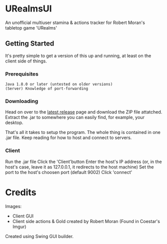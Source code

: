 # URealmsUI
An unofficial multiuser stamina &amp; actions tracker for Robert Moran's tabletop game 'URealms'

## Getting Started

It's pretty simple to get a version of this up and running, at least on the client side of things.

### Prerequisites

```
Java 1.8.0 or later (untested on older versions)
(Server) Knowledge of port-forwarding
```

### Downloading

Head on over to the [latest release](https://github.com/Charzard4261/URealmsUI/releases/latest) page and download the ZIP file attatched.
Extract the .jar to somewhere you can easily find, for example, your desktop.

That's all it takes to setup the program. The whole thing is contained in one .jar file.
Keep reading for how to host and connect to servers.

### Client

Run the .jar file
Click the 'Client'button
Enter the host's IP address (or, in the host's case, leave it as 127.0.0.1, it redirects to the host machine)
Set the port to the host's choosen port (default 9002)
Click 'connect'

# Credits
Images:
  - Client GUI
  - Client side actions & Gold created by Robert Moran (Found in Coestar's Imgur)

Created using Swing GUI builder.
